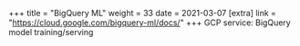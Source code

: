 +++
title = "BigQuery ML"
weight = 33
date = 2021-03-07
[extra]
link = "https://cloud.google.com/bigquery-ml/docs/"
+++
GCP service: BigQuery model training/serving

